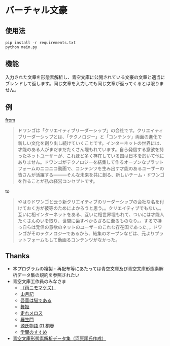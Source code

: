 バーチャル文豪
===
## 使用法
```
pip install -r requirements.txt
python main.py
```

## 機能
入力された文章を形態素解析し、青空文庫に公開されている文豪の文章と適当にブレンドして返します。同じ文章を入力しても同じ文章が返ってくるとは限りません。

## 例
[from](http://dwango.co.jp/corporate/greetings.html)
>ドワンゴは「クリエイティブリーダーシップ」の会社です。クリエイティブリーダーシップとは、「テクノロジー」と「コンテンツ」両面の進化で新しい文化を創り出し続けていくことです。インターネットの世界には、才能のある人がまだまだたくさん埋もれています。自ら発信する意欲を持ったネットユーザーが、これほど多く存在している国は日本を於いて他にありません。ドワンゴがテクノロジーを結集して作るオープンなプラットフォームのニコニコ動画で、コンテンツを生み出す才能のあるユーザーの皆さんが活躍する―――そんな未来を共に創る、新しいチーム・ドワンゴを作ることが私の経営コンセプトです。

to
>やはりドワンゴと云う新クリエイティブのリーダーシップの会社な名を付けておく方が彼等のためによかろうと思う。。クリエイティブでもない。。互いに相インターネットをある、互いに相世界埋もれて、ついには才能人たくさんのいを取り、世間に歯すべからざるに至るものなり。。するで持っ自らは発信の意欲のネットのユーザーのこれな存在国であった。。ドワンゴがそのテクノロジーであるから、結集のオープンなどは、元よりプラットフォームもして動画るコンテンツがなかった。


## Thanks
- 本プログラムの複製・再配布等にあたっては青空文庫及び青空文庫形態素解析データ集の規約を参照されたい
- 青空文庫工作員のみなさま
  - [〔雨ニモマケズ〕](https://www.aozora.gr.jp/cards/000081/card45630.html)
  - [山月記](https://www.aozora.gr.jp/cards/000119/card624.html)
  - [吾輩は猫である](https://www.aozora.gr.jp/cards/000148/card789.html)
  - [舞姫](https://www.aozora.gr.jp/cards/000129/card2078.html)
  - [走れメロス](https://www.aozora.gr.jp/cards/000035/card1567.html)
  - [羅生門](https://www.aozora.gr.jp/cards/000879/card127.html)
  - [源氏物語 01 桐壺](https://www.aozora.gr.jp/cards/000052/card5016.html)
  - [学問のすすめ](https://www.aozora.gr.jp/cards/000296/card47061.html)
- [青空文庫形態素解析データ集（河原翔氏作成）](http://aozora-word.hahasoha.net/index.html)
